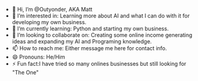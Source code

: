 - 👋 Hi, I’m @Outyonder, AKA Matt
- 👀 I’m interested in: Learning more about AI and what I can do with it for developing my own business.
- 🌱 I’m currently learning: Python and starting my own business.
- 💞️ I’m looking to collaborate on: Creating some online income generating ideas and expanding my AI and Programing knowledge.
- 📫 How to reach me: Either message me here for contact info.
- 😄 Pronouns: He/Him
- ⚡ Fun fact:I have tried so many onlines businesses but still looking for "The One"

<!---
Outyonder/Outyonder is a ✨ special ✨ repository because its `README.md` (this file) appears on your GitHub profile.
You can click the Preview link to take a look at your changes.
--->
